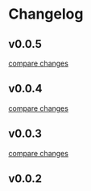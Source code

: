 # Changelog


## v0.0.5

[compare changes](https://github.com/fumeapp/nuxt-api-utils/compare/v0.0.4...v0.0.5)

## v0.0.4

[compare changes](https://github.com/fumeapp/nuxt-api-utils/compare/v0.0.3...v0.0.4)

## v0.0.3

[compare changes](https://github.com/fumeapp/nuxt-api-utils/compare/v0.0.2...v0.0.3)

## v0.0.2

